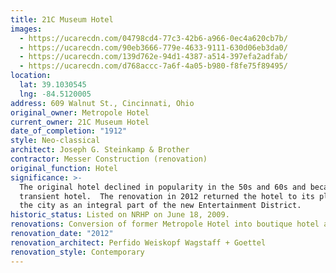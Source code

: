```yaml
---
title: 21C Museum Hotel
images:
  - https://ucarecdn.com/04798cd4-77c3-42b6-a966-0ec4a620cb7b/
  - https://ucarecdn.com/90eb3666-779e-4633-9111-630d06eb3da0/
  - https://ucarecdn.com/139d762e-94d1-4387-a514-397efa2adfab/
  - https://ucarecdn.com/d768accc-7a6f-4a05-b980-f8fe75f89495/
location:
  lat: 39.1030545
  lng: -84.5120005
address: 609 Walnut St., Cincinnati, Ohio
original_owner: Metropole Hotel
current_owner: 21C Museum Hotel
date_of_completion: "1912"
style: Neo-classical
architect: Joseph G. Steinkamp & Brother
contractor: Messer Construction (renovation)
original_function: Hotel
significance: >-
  The original hotel declined in popularity in the 50s and 60s and became a
  transient hotel.  The renovation in 2012 returned the hotel to its place in
  the city as an integral part of the new Entertainment District.
historic_status: Listed on NRHP on June 18, 2009.
renovations: Conversion of former Metropole Hotel into boutique hotel and art collection
renovation_date: "2012"
renovation_architect: Perfido Weiskopf Wagstaff + Goettel
renovation_style: Contemporary
---
```

